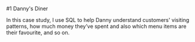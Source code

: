 #1 Danny's Diner

In this case study, I use SQL to help Danny understand customers' visiting patterns, how much money they’ve spent and also which menu items are their favourite, and so on.
